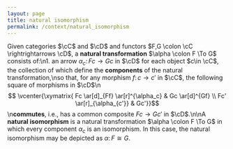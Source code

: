 ```yaml
---
layout: page
title: natural isomorphism
permalink: /context/natural_isomorphism
---
```

Given categories $\cC$ and $\cD$ and functors $F,G \colon \cC \rightrightarrows \cD$, a **natural transformation** $\alpha \colon F \To G$ consists of:\n1. an arrow $\alpha_c \colon Fc \to Gc$ in $\cD$ for each object $c\in \cC$, the collection of which define the **components** of the natural transformation,\nso that, for any morphism $f \colon c \to c'$ in $\cC$, the following square of morphisms in $\cD$\n$$ \vcenter{\xymatrix{ Fc \ar[d]_{Ff} \ar[r]^{\alpha_c} & Gc \ar[d]^{Gf} \\ Fc' \ar[r]_{\alpha_{c'}} & Gc'}}$$\n**commutes**, i.e., has a common composite $Fc \to Gc'$ in $\cD$.\n\nA **natural isomorphism** is a natural transformation $\alpha \colon F \To G$ in which every component $\alpha_c$ is an isomorphism. In this case, the natural isomorphism may be depicted as $\alpha \colon F \cong G$.
